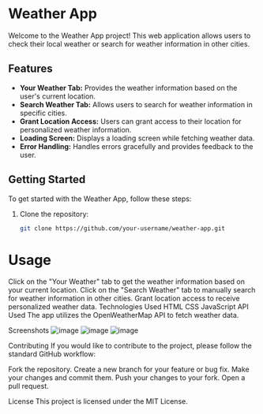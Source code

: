 # Weather App

Welcome to the Weather App project! This web application allows users to check their local weather or search for weather information in other cities.

## Features

- **Your Weather Tab:** Provides the weather information based on the user's current location.
- **Search Weather Tab:** Allows users to search for weather information in specific cities.
- **Grant Location Access:** Users can grant access to their location for personalized weather information.
- **Loading Screen:** Displays a loading screen while fetching weather data.
- **Error Handling:** Handles errors gracefully and provides feedback to the user.

## Getting Started

To get started with the Weather App, follow these steps:

1. Clone the repository:

   ```bash
   git clone https://github.com/your-username/weather-app.git

 # Usage
Click on the "Your Weather" tab to get the weather information based on your current location.
Click on the "Search Weather" tab to manually search for weather information in other cities.
Grant location access to receive personalized weather data.
Technologies Used
HTML
CSS
JavaScript
API Used
The app utilizes the OpenWeatherMap API to fetch weather data.

Screenshots
![image](https://github.com/ankitagrawal10/Weather-Website/assets/134213732/9a5d295a-1e39-4662-81d0-5b2134aa5955)
![image](https://github.com/ankitagrawal10/Weather-Website/assets/134213732/1ff44029-6a0e-47fb-9fff-094d9021fc56)
![image](https://github.com/ankitagrawal10/Weather-Website/assets/134213732/3223216a-9602-4235-a05c-a5c16908fba4)


Contributing
If you would like to contribute to the project, please follow the standard GitHub workflow:

Fork the repository.
Create a new branch for your feature or bug fix.
Make your changes and commit them.
Push your changes to your fork.
Open a pull request.

License
This project is licensed under the MIT License.
